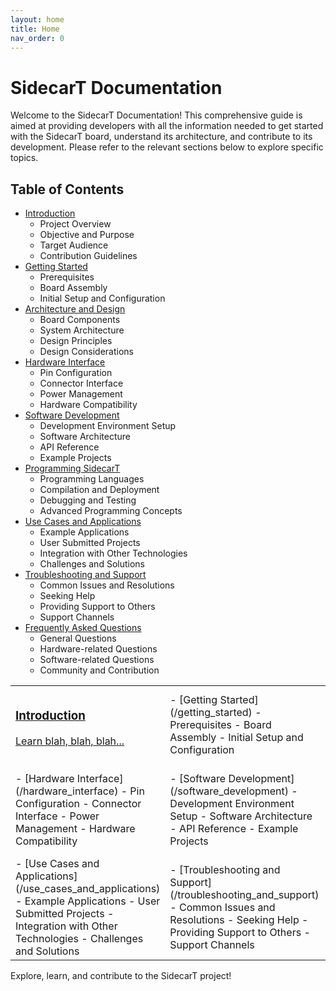 ```yaml
---
layout: home
title: Home
nav_order: 0
---
```


# SidecarT Documentation 
Welcome to the SidecarT Documentation! This comprehensive guide is aimed at providing developers with all the information needed to get started with the SidecarT board, understand its architecture, and contribute to its development. Please refer to the relevant sections below to explore specific topics.

## Table of Contents
- [Introduction](/introduction)
   - Project Overview
   - Objective and Purpose
   - Target Audience
   - Contribution Guidelines
- [Getting Started](/getting_started)
   - Prerequisites
   - Board Assembly
   - Initial Setup and Configuration
- [Architecture and Design](/architecture_and_design)
   - Board Components
   - System Architecture
   - Design Principles
   - Design Considerations
- [Hardware Interface](/hardware_interface)
   - Pin Configuration
   - Connector Interface
   - Power Management
   - Hardware Compatibility
- [Software Development](/software_development)
   - Development Environment Setup
   - Software Architecture
   - API Reference
   - Example Projects
- [Programming SidecarT](/programming_sidecart)
   - Programming Languages
   - Compilation and Deployment
   - Debugging and Testing
   - Advanced Programming Concepts
- [Use Cases and Applications](/use_cases_and_applications)
   - Example Applications
   - User Submitted Projects
   - Integration with Other Technologies
   - Challenges and Solutions
- [Troubleshooting and Support](/troubleshooting_and_support)
   - Common Issues and Resolutions
   - Seeking Help
   - Providing Support to Others
   - Support Channels
- [Frequently Asked Questions](/frequently_asked_questions)
   - General Questions
   - Hardware-related Questions
   - Software-related Questions
   - Community and Contribution


<table>
    <tr>
        <td>
            <h3><a href="/introduction">Introduction</h3></h3>
            <p>
            Learn blah, blah, blah...
            </p>
        </td>
        <td>
- [Getting Started](/getting_started)
   - Prerequisites
   - Board Assembly
   - Initial Setup and Configuration
        </td>
        <td>
- [Architecture and Design](/architecture_and_design)
   - Board Components
   - System Architecture
   - Design Principles
   - Design Considerations
        </td>
    </tr>
    <tr>
        <td>
- [Hardware Interface](/hardware_interface)
   - Pin Configuration
   - Connector Interface
   - Power Management
   - Hardware Compatibility
        </td>
        <td>
- [Software Development](/software_development)
   - Development Environment Setup
   - Software Architecture
   - API Reference
   - Example Projects
        </td>
        <td>
- [Programming SidecarT](/programming_sidecart)
   - Programming Languages
   - Compilation and Deployment
   - Debugging and Testing
   - Advanced Programming Concepts
        </td>
    </tr>
    <tr>
        <td>
- [Use Cases and Applications](/use_cases_and_applications)
   - Example Applications
   - User Submitted Projects
   - Integration with Other Technologies
   - Challenges and Solutions
        </td>
        <td>
- [Troubleshooting and Support](/troubleshooting_and_support)
   - Common Issues and Resolutions
   - Seeking Help
   - Providing Support to Others
   - Support Channels
        </td>
        <td>
- [Frequently Asked Questions](/frequently_asked_questions)
   - General Questions
   - Hardware-related Questions
   - Software-related Questions
   - Community and Contribution
        </td>
    </tr>
</table>



Explore, learn, and contribute to the SidecarT project!

